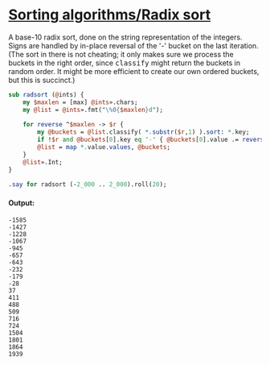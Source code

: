 [1]: http://rosettacode.org/wiki/Sorting_algorithms/Radix_sort

# [Sorting algorithms/Radix sort][1]

A base-10 radix sort, done on the string representation of the integers. Signs are handled by in-place reversal of the '-' bucket on the last iteration. (The sort in there is not cheating; it only makes sure we process the buckets in the right order, since <tt>classify</tt> might return the buckets in random order. It might be more efficient to create our own ordered buckets, but this is succinct.)

```perl
sub radsort (@ints) {
    my $maxlen = [max] @ints».chars;
    my @list = @ints».fmt("\%0{$maxlen}d");
 
    for reverse ^$maxlen -> $r {
        my @buckets = @list.classify( *.substr($r,1) ).sort: *.key;
        if !$r and @buckets[0].key eq '-' { @buckets[0].value .= reverse }
        @list = map *.value.values, @buckets;
    }
    @list».Int;
}
 
.say for radsort (-2_000 .. 2_000).roll(20);
```

#### Output:
```
-1585
-1427
-1228
-1067
-945
-657
-643
-232
-179
-28
37
411
488
509
716
724
1504
1801
1864
1939
```
